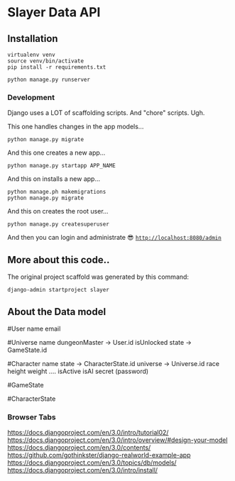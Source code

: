 # Slayer Data API

## Installation

```
virtualenv venv
source venv/bin/activate
pip install -r requirements.txt

python manage.py runserver
```


### Development
Django uses a LOT of scaffolding scripts. And "chore" scripts. Ugh.

This one handles changes in the app models...
```
python manage.py migrate
```

And this one creates a new app...
```
python manage.py startapp APP_NAME
```

And this on installs a new app...
```
python manage.ph makemigrations
python manage.py migrate
```
And this on creates the root user...
```
python manage.py createsuperuser
```

And then you can login and administrate 😎
[```http://localhost:8080/admin```](http://127.0.0.1:8000/admin/login/?next=/admin/)


## More about this code..
The original project scaffold was generated by this command:
```
django-admin startproject slayer
```


## About the Data model

#User
name
email


#Universe
name
dungeonMaster → User.id
isUnlocked
state → GameState.id


#Character
name
state → CharacterState.id
universe → Universe.id
race
height
weight
....
isActive
isAI
secret (password)


#GameState


#CharacterState



### Browser Tabs
https://docs.djangoproject.com/en/3.0/intro/tutorial02/
https://docs.djangoproject.com/en/3.0/intro/overview/#design-your-model
https://docs.djangoproject.com/en/3.0/contents/
https://github.com/gothinkster/django-realworld-example-app
https://docs.djangoproject.com/en/3.0/topics/db/models/
https://docs.djangoproject.com/en/3.0/intro/install/
